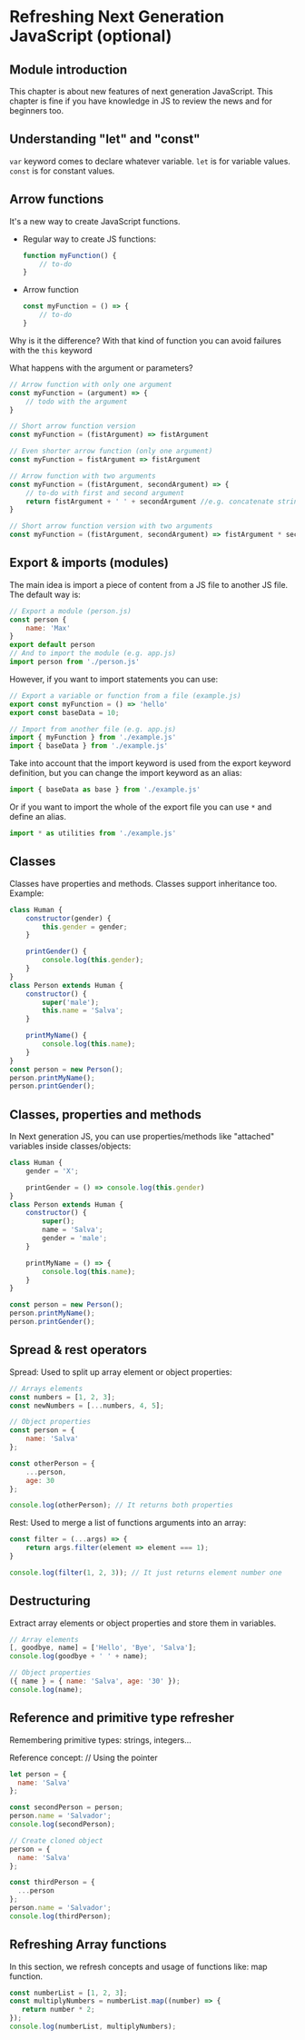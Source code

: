 # Refreshing Next Generation JavaScript (optional)

## Module introduction

This chapter is about new features of next generation JavaScript. This chapter is fine if you have knowledge in JS to review the news and for beginners too.

## Understanding "let" and "const"

`var` keyword comes to declare whatever variable.
`let` is for variable values.
`const` is for constant values.

## Arrow functions

It's a new way to create JavaScript functions.

- Regular way to create JS functions:
    ```js
    function myFunction() {
        // to-do
    }
    ```
- Arrow function
    ```js
    const myFunction = () => {
        // to-do
    }
    ```
Why is it the difference?
With that kind of function you can avoid failures with the `this` keyword

What happens with the argument or parameters?
```js
// Arrow function with only one argument
const myFunction = (argument) => {
    // todo with the argument   
}

// Short arrow function version
const myFunction = (fistArgument) => fistArgument

// Even shorter arrow function (only one argument)
const myFunction = fistArgument => fistArgument

// Arrow function with two arguments
const myFunction = (fistArgument, secondArgument) => {
    // to-do with first and second argument
    return fistArgument + ' ' + secondArgument //e.g. concatenate string
}

// Short arrow function version with two arguments
const myFunction = (fistArgument, secondArgument) => fistArgument * secondArgument
```

## Export & imports (modules)

The main idea is import a piece of content from a JS file to another JS file.
The default way is:
```js
// Export a module (person.js)
const person {
    name: 'Max'
}
export default person
// And to import the module (e.g. app.js)
import person from './person.js' 
```
However, if you want to import statements you can use:
```js
// Export a variable or function from a file (example.js)
export const myFunction = () => 'hello'
export const baseData = 10;

// Import from another file (e.g. app.js)
import { myFunction } from './example.js'
import { baseData } from './example.js'
```
Take into account that the import keyword is used from the export keyword definition, but you can change the import keyword as an alias:
```js
import { baseData as base } from './example.js'
```
Or if you want to import the whole of the export file you can use `*` and define an alias.
```js
import * as utilities from './example.js'
```

## Classes
Classes have properties and methods. Classes support inheritance too. Example:
```js
class Human {
    constructor(gender) {
        this.gender = gender;
    }

    printGender() {
        console.log(this.gender);
    }
}
class Person extends Human {
    constructor() {
        super('male');
        this.name = 'Salva';
    }

    printMyName() {
        console.log(this.name);
    }
}
const person = new Person();
person.printMyName();
person.printGender();
```

## Classes, properties and methods
In Next generation JS, you can use properties/methods like "attached" variables inside classes/objects:
```js
class Human {
    gender = 'X';

    printGender = () => console.log(this.gender)
}
class Person extends Human {
    constructor() {
        super();
        name = 'Salva';
        gender = 'male';
    }

    printMyName = () => {
        console.log(this.name);
    }
}

const person = new Person();
person.printMyName();
person.printGender();
```

## Spread & rest operators

Spread: Used to split up array element or object properties:
```js
// Arrays elements
const numbers = [1, 2, 3];
const newNumbers = [...numbers, 4, 5];

// Object properties
const person = {
    name: 'Salva'
};

const otherPerson = {
    ...person,
    age: 30
};

console.log(otherPerson); // It returns both properties
```
Rest: Used to merge a list of functions arguments into an array:
```js
const filter = (...args) => {
    return args.filter(element => element === 1);
}

console.log(filter(1, 2, 3)); // It just returns element number one
```

## Destructuring
Extract array elements or object properties and store them in variables.
```js
// Array elements
[, goodbye, name] = ['Hello', 'Bye', 'Salva'];
console.log(goodbye + ' ' + name);

// Object properties
({ name } = { name: 'Salva', age: '30' });
console.log(name);
```

## Reference and primitive type refresher
Remembering primitive types: strings, integers...

Reference concept:
// Using the pointer
```js
let person = {
  name: 'Salva'
};

const secondPerson = person;
person.name = 'Salvador';
console.log(secondPerson);

// Create cloned object
person = {
  name: 'Salva'
};

const thirdPerson = {
  ...person
};
person.name = 'Salvador';
console.log(thirdPerson);
```

## Refreshing Array functions
In this section, we refresh concepts and usage of functions like: map function.
```js
const numberList = [1, 2, 3];
const multiplyNumbers = numberList.map((number) => {
   return number * 2; 
});
console.log(numberList, multiplyNumbers);
```
